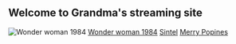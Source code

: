 ## Welcome to Grandma's streaming site
![Wonder woman 1984](https://mat-mo.github.io/shooroo/assets/image.png)
[Wonder woman 1984](https://mat-mo.github.io/shooroo/video/wonder_woman_1984.html)
[Sintel](https://mat-mo.github.io/shooroo/video/sintel.html)
[Merry Popines](https://mat-mo.github.io/shooroo/video/merry_popines.html)


